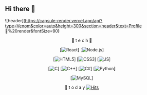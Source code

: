 ## Hi there 👋

<!--
**gowjr1216/gowjr1216** is a ✨ _special_ ✨ repository because its `README.md` (this file) appears on your GitHub profile.

Here are some ideas to get you started:

- 🔭 I’m currently working on ...
- 🌱 I’m currently learning ...
- 👯 I’m looking to collaborate on ...
- 🤔 I’m looking for help with ...
- 💬 Ask me about ...
- 📫 How to reach me: ...
- 😄 Pronouns: ...
- ⚡ Fun fact: ...
-->

![header](https://capsule-render.vercel.app/api?type=Venom&color=auto&height=300&section=header&text=Profile 🍧%20render&fontSize=90)

<div align=center>
🌻 t e c h 🌻

[![React](https://img.shields.io/badge/React/JSX-#61DAFB?style=flat-square&logo=React&logoColor=black)]
[![Node.js](https://img.shields.io/badge/Node.js-#5FA04E?style=flat-square&logo=Node.js&logoColor=black)]

[![HTML5](https://img.shields.io/badge/HTML5-#E34F26?style=flat-square&logo=HTML5&logoColor=black)]
[![CSS3](https://img.shields.io/badge/CSS-#1572B6?style=flat-square&logo=CSS3&logoColor=black)]
[![JS](https://img.shields.io/badge/JavaScript-#F7DF1E?style=flat-square&logo=JavaScript&logoColor=black)]

[![C](https://img.shields.io/badge/C-#A8B9CC?style=flat-square&logo=C&logoColor=black)]
[![C++](https://img.shields.io/badge/C++-#00599C?style=flat-square&logo=C++&logoColor=black)]
[![C#](https://img.shields.io/badge/C#-#512BD4?style=flat-square&logo=C#&logoColor=black)]
[![Python](https://img.shields.io/badge/Python-#3776AB?style=flat-square&logo=Python&logoColor=black)]

[![MySQL](https://img.shields.io/badge/MySQL-#4479A1?style=flat-square&logo=MySQL&logoColor=black)]


📌 t o d a y
[![Hits](https://hits.seeyoufarm.com/api/count/incr/badge.svg?url=https%3A%2F%2Fgithub.com%2Fgowjr1216&count_bg=%23EC1818&title_bg=%23080808&icon=&icon_color=%23E7E7E7&title=hits&edge_flat=false)](https://hits.seeyoufarm.com)
</div>
